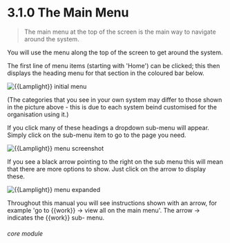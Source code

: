 # 3.1.0 The Main Menu

> The main menu at the top of the screen is the main way to navigate around the system. 

You will use the menu along the top of the screen to get around the system. 

The first line of menu items (starting with 'Home') can be clicked; this then displays the heading menu for that section in the coloured bar below. 

![{{Lamplight}} initial menu](3.1.0a.png)

(The categories that you see in your own system may differ to those shown in the picture above - this is due to each system beind customised for the organisation using it.)


If you click many of these headings a dropdown sub-menu will appear. Simply click on the sub-menu item to go to the page you need.

![{{Lamplight}} menu screenshot](12a.png)

If you see a black arrow pointing to the right on the sub menu this will mean that there are more options to show. Just click on the arrow to display these.

![{{Lamplight}} menu expanded](3.1.0b.png)

Throughout this manual you will see instructions shown with an arrow, for example 'go to {{work}} -> view all on the main menu'. The arrow -> indicates the {{work}} sub- menu. 


###### core module

